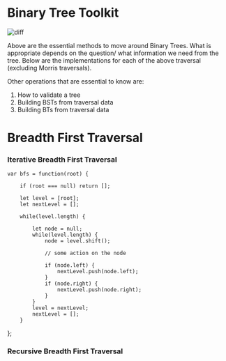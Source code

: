 # Binary Tree Toolkit

![diff](https://leetcode.com/problems/binary-tree-right-side-view/Figures/199_rewrite/traversals.png)

Above are the essential methods to move around Binary Trees. What is appropriate depends on the question/ what information we need from the tree. Below are the implementations for each of the above traversal (excluding Morris traversals).

Other operations that are essential to know are:

1. How to validate  a tree
2. Building BSTs from traversal data
3. Building BTs from traversal data

# Breadth First Traversal

### Iterative Breadth First Traversal

    var bfs = function(root) {

	    if (root === null) return [];
	    
	    let level = [root];
	    let nextLevel = [];
	    
	    while(level.length) {
	        
	        let node = null;
	        while(level.length) {
	            node = level.shift();
	            
	            // some action on the node
	            
	            if (node.left) {
	                nextLevel.push(node.left);
	            }
	            if (node.right) {
	                nextLevel.push(node.right);
	            }
	        }
	        level = nextLevel;
	        nextLevel = [];
	    }
};

### Recursive Breadth First Traversal
